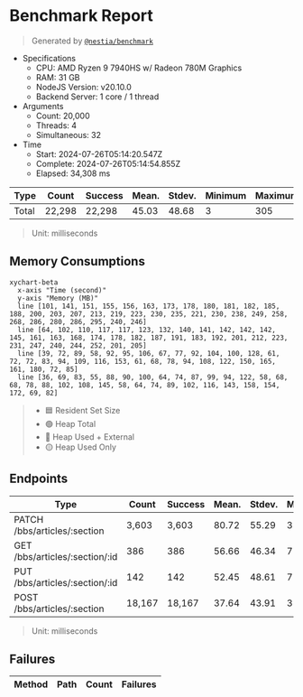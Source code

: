 # Benchmark Report
> Generated by [`@nestia/benchmark`](https://github.com/samchon/nestia)

  - Specifications
    - CPU: AMD Ryzen 9 7940HS w/ Radeon 780M Graphics     
    - RAM: 31 GB
    - NodeJS Version: v20.10.0
    - Backend Server: 1 core / 1 thread
  - Arguments
    - Count: 20,000
    - Threads: 4
    - Simultaneous: 32
  - Time
    - Start: 2024-07-26T05:14:20.547Z
    - Complete: 2024-07-26T05:14:54.855Z
    - Elapsed: 34,308 ms

Type | Count | Success | Mean. | Stdev. | Minimum | Maximum
----|----|----|----|----|----|----
Total | 22,298 | 22,298 | 45.03 | 48.68 | 3 | 305

> Unit: milliseconds

## Memory Consumptions
```mermaid
xychart-beta
  x-axis "Time (second)"
  y-axis "Memory (MB)"
  line [101, 141, 151, 155, 156, 163, 173, 178, 180, 181, 182, 185, 188, 200, 203, 207, 213, 219, 223, 230, 235, 221, 230, 238, 249, 258, 268, 286, 280, 286, 295, 240, 246]
  line [64, 102, 110, 117, 117, 123, 132, 140, 141, 142, 142, 142, 145, 161, 163, 168, 174, 178, 182, 187, 191, 183, 192, 201, 212, 223, 231, 247, 240, 244, 252, 201, 205]
  line [39, 72, 89, 58, 92, 95, 106, 67, 77, 92, 104, 100, 128, 61, 72, 72, 83, 94, 109, 116, 153, 61, 68, 78, 94, 108, 122, 150, 165, 161, 180, 72, 85]
  line [36, 69, 83, 55, 88, 90, 100, 64, 74, 87, 99, 94, 122, 58, 68, 68, 78, 88, 102, 108, 145, 58, 64, 74, 89, 102, 116, 143, 158, 154, 172, 69, 82]
```

> - 🟦 Resident Set Size
> - 🟢 Heap Total
> - 🔴 Heap Used + External
> - 🟡 Heap Used Only

## Endpoints
Type | Count | Success | Mean. | Stdev. | Minimum | Maximum
----|----|----|----|----|----|----
PATCH /bbs/articles/:section | 3,603 | 3,603 | 80.72 | 55.29 | 3 | 305
GET /bbs/articles/:section/:id | 386 | 386 | 56.66 | 46.34 | 7 | 249
PUT /bbs/articles/:section/:id | 142 | 142 | 52.45 | 48.61 | 7 | 242
POST /bbs/articles/:section | 18,167 | 18,167 | 37.64 | 43.91 | 3 | 305

> Unit: milliseconds

## Failures
Method | Path | Count | Failures
-------|------|-------|----------